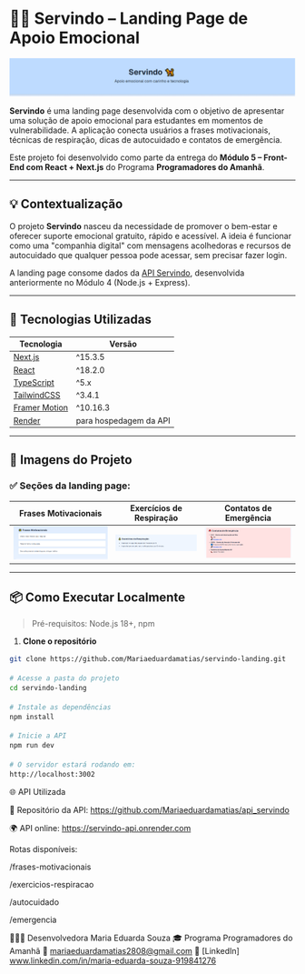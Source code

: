 # 🐕‍🦺 Servindo – Landing Page de Apoio Emocional

![Capa do projeto](public/banner.PNG)

**Servindo** é uma landing page desenvolvida com o objetivo de apresentar uma solução de apoio emocional para estudantes em momentos de vulnerabilidade. A aplicação conecta usuários a frases motivacionais, técnicas de respiração, dicas de autocuidado e contatos de emergência.

Este projeto foi desenvolvido como parte da entrega do **Módulo 5 – Front-End com React + Next.js** do Programa **Programadores do Amanhã**.

---

## 💡 Contextualização

O projeto **Servindo** nasceu da necessidade de promover o bem-estar e oferecer suporte emocional gratuito, rápido e acessível. A ideia é funcionar como uma "companhia digital" com mensagens acolhedoras e recursos de autocuidado que qualquer pessoa pode acessar, sem precisar fazer login.

A landing page consome dados da [API Servindo](https://servindo-api.onrender.com), desenvolvida anteriormente no Módulo 4 (Node.js + Express).

---

## 🚀 Tecnologias Utilizadas

| Tecnologia         | Versão         |
|--------------------|----------------|
| [Next.js](https://nextjs.org/)       | ^15.3.5         |
| [React](https://react.dev/)          | ^18.2.0         |
| [TypeScript](https://www.typescriptlang.org/)    | ^5.x            |
| [TailwindCSS](https://tailwindcss.com/) | ^3.4.1          |
| [Framer Motion](https://www.framer.com/motion/)  | ^10.16.3        |
| [Render](https://render.com/)       | para hospedagem da API |

---

## 📸 Imagens do Projeto

### ✅ Seções da landing page:

| Frases Motivacionais | Exercícios de Respiração | Contatos de Emergência |
|----------------------|--------------------------|-------------------------|
| ![Frases](public/frases.PNG) | ![Respiração](public/exercicios.PNG) | ![Emergência](public/contato.PNG) |

---

## 📦 Como Executar Localmente

> Pré-requisitos: Node.js 18+, npm

1. **Clone o repositório**
```bash
git clone https://github.com/Mariaeduardamatias/servindo-landing.git

# Acesse a pasta do projeto
cd servindo-landing

# Instale as dependências
npm install

# Inicie a API
npm run dev

# O servidor estará rodando em:
http://localhost:3002
```

🌐 API Utilizada

🔗 Repositório da API: https://github.com/Mariaeduardamatias/api_servindo

🌍 API online: https://servindo-api.onrender.com

Rotas disponíveis:

/frases-motivacionais

/exercicios-respiracao

/autocuidado

/emergencia

👩🏾‍💻 Desenvolvedora
Maria Eduarda Souza
🎓 Programa Programadores do Amanhã
📧 mariaeduardamatias2808@gmail.com
🔗 [LinkedIn] www.linkedin.com/in/maria-eduarda-souza-919841276
